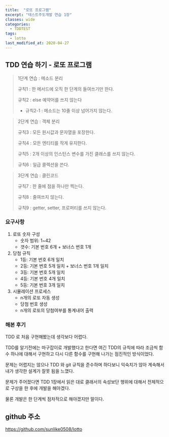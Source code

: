 ```yaml
---
title:  "로또 프로그램"
excerpt: "테스트주도개발 연습 1장"
classes: wide
categories:
  - TDDTEST
tags:
  - lotto
last_modified_at: 2020-04-27
---
```




## TDD 연습 하기 - 로또 프로그램



> 1단계 연습 : 메소드 분리 
>
> 규칙1 : 한 메서드에 오직 한 단계의 들여쓰기만 한다.
>
> 규칙2 : else 예약어를 쓰지 않는다
>
> * 규칙2-1 : 메소드는 10줄 이상 넘어가지 않는다.

> 2단계 연습 : 객체 분리
>
> 규칙3 : 모든 원시값과 문자열을 포장한다.
>
> 규칙4 : 모든 엔티티를 작게 유지한다.
>
> 규칙5 : 2개 이상의 인스턴스 변수를 가진 클래스를 쓰지 않는다.
>
> 규칙6 : 일급 콜렉션을 쓴다.

> 3단계 연습 : 클린코드
>
> 규칙7 : 한 줄에 점을 하나만 찍는다.
>
> 규칙8 : 줄여쓰지 않는다.
>
> 규칙9 : getter, setter, 프로퍼티를 쓰지 않는다.



### 요구사항

1. 로또 숫자 구성
   - 숫자 범위: 1~42
   - 갯수: 기본 번호 6개 + 보너스 번호 1개
2. 당첨 규칙
   - 1등: 기본 번호 6개 일치
   - 2등: 기본 번호 5개 일치 + 보너스 번호 1개 일치
   - 3등: 기본 번호 5개 일치
   - 4등: 기본 번호 4개 일치
   - 5등: 기본 번호 3개 일치
3. 시뮬레이션 프로세스
   - n개의 로또 자동 생성
   - 당첨 번호 생성
   - n개의 로또의 당첨여부를 통계내어 출력



### 해본 후기

TDD 로 처음 구현해봤는데 생각보다 어렵다. 

TDD를 알기전에는 마구잡이로 개발했다고 한다면 여긴 TDD의 규칙에 따라 조금씩 함수 하나에 대해서 구현하고 다시 다른 함수를 구현해 나가는 점진적인 방식이었다. 

문제는 어렵지는 않으나 TDD 와 git 규칙을 준수하며 하다보니 익숙치가 않아 계속해서 내가 생각한 설계가 잘못 됨을 느꼈다.

문제가 주어졌다면 TDD 1장에서 읽은 대로 클래서의 속성보단 행위에 대해서 전체적으로 구상을 한 후에 개발을 해야겠다. 

물론 개발은 한 단계씩 점차적으로 해야겠지만 말이다.



## github 주소

https://github.com/sunlike0508/lotto
